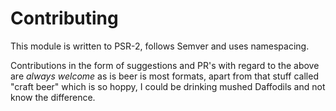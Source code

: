 # Contributing

This module is written to PSR-2, follows Semver and uses namespacing.

Contributions in the form of suggestions and PR's with regard to the above are *always welcome*
as is beer is most formats, apart from that stuff called "craft beer" which is so hoppy, I could be drinking
mushed Daffodils and not know the difference.


